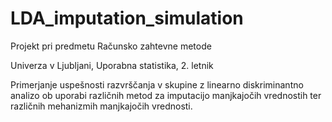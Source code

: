 # LDA_imputation_simulation
Projekt pri predmetu Računsko zahtevne metode

Univerza v Ljubljani, Uporabna statistika, 2. letnik


Primerjanje uspešnosti razvrščanja v skupine z linearno diskriminantno analizo ob uporabi različnih metod za imputacijo manjkajočih vrednostih ter različnih mehanizmih manjkajočih vrednosti.
